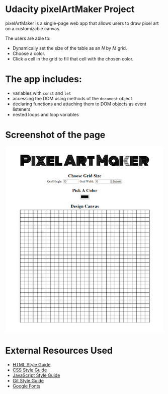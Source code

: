 # Udacity pixelArtMaker Project
pixelArtMaker is a single-page web app that allows users to draw pixel art on a customizable canvas.

The users are able to:
- Dynamically set the size of the table as an _N_ by _M_ grid.
- Choose a color.
- Click a cell in the grid to fill that cell with the chosen color.

# The app includes:
- variables with `const` and `let`
- accessing the DOM using methods of the `document` object
- declaring functions and attaching them to DOM objects as event listeners
- nested loops and loop variables

# Screenshot of the page
![](img/screencapture-pixelArtMaker-project.png)

# External Resources Used
- [HTML Style Guide](http://udacity.github.io/frontend-nanodegree-styleguide/index.html)
- [CSS Style Guide](http://udacity.github.io/frontend-nanodegree-styleguide/css.html)
- [JavaScript Style Guide](http://udacity.github.io/frontend-nanodegree-styleguide/javascript.html)
- [Git Style Guide](https://udacity.github.io/git-styleguide/)
- [Google Fonts](https://fonts.google.com/)